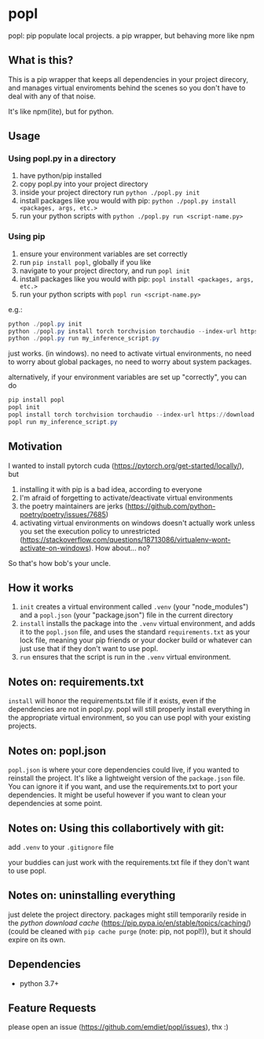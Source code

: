 # popl
popl: pip populate local projects. a pip wrapper, but behaving more like npm

## What is this?

This is a pip wrapper that keeps all dependencies in your project direcory, and manages virtual enviroments behind the scenes so you don't have to deal with any of that noise.

It's like npm(lite), but for python.

## Usage

### Using popl.py in a directory

1) have python/pip installed
2) copy popl.py into your project directory
3) inside your project directory run `python ./popl.py init`
4) install packages like you would with pip: `python ./popl.py install <packages, args, etc.>`
5) run your python scripts with `python ./popl.py run <script-name.py>`

### Using pip

1) ensure your environment variables are set correctly
2) run `pip install popl`, globally if you like
3) navigate to your project directory, and run `popl init`
4) install packages like you would with pip: `popl install <packages, args, etc.>`
5) run your python scripts with `popl run <script-name.py>`

e.g.: 

```powershell
python ./popl.py init
python ./popl.py install torch torchvision torchaudio --index-url https://download.pytorch.org/whl/cu124
python ./popl.py run my_inference_script.py
```

just works. (in windows). no need to activate virtual environments, no need to worry about global packages, no need to worry about system packages.

 
alternatively, if your environment variables are set up "correctly", you can do
```powershell
pip install popl
popl init
popl install torch torchvision torchaudio --index-url https://download.pytorch.org/whl/cu124
popl run my_inference_script.py
```


## Motivation

I wanted to install pytorch cuda (https://pytorch.org/get-started/locally/), but 
1) installing it with pip is a bad idea, according to everyone
2) I'm afraid of forgetting to activate/deactivate virtual environments
3) the poetry maintainers are jerks (https://github.com/python-poetry/poetry/issues/7685)
4) activating virtual environments on windows doesn't actually work unless you set the execution policy to unrestricted (https://stackoverflow.com/questions/18713086/virtualenv-wont-activate-on-windows). How about... no?

So that's how bob's your uncle.

## How it works

1) `init` creates a virtual environment called `.venv` (your "node_modules") and a `popl.json` (your "package.json") file in the current directory
2) `install` installs the package into the `.venv` virtual environment, and adds it to the `popl.json` file, and uses the standard `requirements.txt` as your lock file, meaning your pip friends or your docker build or whatever can just use that if they don't want to use popl.
3) `run` ensures that the script is run in the `.venv` virtual environment. 

## Notes on: requirements.txt

`install` will honor the requirements.txt file if it exists, even if the dependencies are not in popl.py. popl will still properly install everything in the appropriate virtual environment, so you can use popl with your existing projects.

## Notes on: popl.json

`popl.json` is where your core dependencies could live, if you wanted to reinstall the project. It's like a lightweight version of the `package.json` file. You can ignore it if you want, and use the requirements.txt to port your dependencies. It might be useful however if you want to clean your dependencies at some point.

## Notes on: Using this collabortively with git:

add `.venv` to your `.gitignore` file

your buddies can just work with the requirements.txt file if they don't want to use popl.

## Notes on: uninstalling everything

just delete the project directory. packages might still temporarily reside in the *python download cache* (https://pip.pypa.io/en/stable/topics/caching/) (could be cleaned with `pip cache purge` (note: pip, not popl!)), but it should expire on its own.

## Dependencies

- python 3.7+

## Feature Requests

please open an issue (https://github.com/emdiet/popl/issues), thx :)
